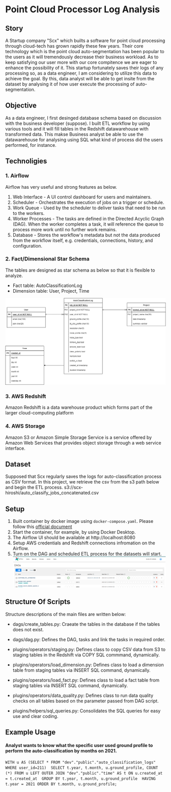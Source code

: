# Point Cloud Processor Log Analysis

## Story
A Startup company "Scx" which builts a software for point cloud processing through cloud-tech has grown rapidly these few years. Their core technology which is the point cloud auto-segmentation has been popular to the users as it will tremendously decrease their business workload. As to keep satisfying our user more with our core compitence we are eager to enhance the possibility of it. This startup fortunately saves their logs of any processing so, as a data engineer, I am considering to utilize this data to achieve the goal. By this, data analyst will be able to get insite from the dataset by analysing it of how user execute the processing of auto-segmentation. 

## Objective
As a data engineer, I first desinged database schema based on discussion with the business developer (suppose). I built ETL workflow by using various tools and it will fill tables in the Redshift datawarehouse with transformed data. This makse Business analyst be able to use the datawarehouse for analysing using SQL what kind of process did the users performed, for instance.


## Technoligies

### 1. Airflow
Airflow has very useful and strong features as below.

1. Web Interface - A UI control dashboard for users and maintainers.
2. Scheduler - Orchestrates the execution of jobs on a trigger or schedule.
3. Work Queue - Used by the scheduler to deliver tasks that need to be run to the workers.
4. Worker Processes - The tasks are defined in the Directed Acyclic Graph (DAG). When the worker completes a task, it will reference the queue to process more work until no further work remains.
5. Database - Stores the workflow's metadata but not the data produced from the workflow itself, e.g. credentials, connections, history, and configuration.

### 2. Fact/Dimensional Star Schema
 The tables are designed as star schema as below so that it is flexible to analyze.

* Fact table: AutoClassificationLog
* Dimension table: User, Project, Time

![FactDimensionTable](./schema.png)

### 3. AWS Redshift
Amazon Redshift is a data warehouse product which forms part of the larger cloud-computing platform

### 4. AWS Storage
Amazon S3 or Amazon Simple Storage Service is a service offered by Amazon Web Services that provides object storage through a web service interface. 


## Dataset
Supposed that Scx regularly saves the logs for auto-classification process as CSV format. In this project, we retrieve the csv from the s3 path below and begin the ETL process. 
s3://scx-hiroshi/auto_classify_jobs_concatenated.csv

## Setup
1. Built container by docker image using `docker-compose.yaml`. Please follow this [official document](https://airflow.apache.org/docs/apache-airflow/stable/start/docker.html)
2. Start the container, for example, by using Docker Desktop.
3. The Airflow UI should be available at http://localhost:8080
4. Setup AWS credentials and Redshift connections infromation on the Airflow.
5. Turn on the DAG and scheduled ETL process for the datasets will start.
![airflowui](./airflowUI.png)

## Structure Of Scripts

Structure descriptions of the main files are written below:

- dags/create_tables.py: Craeate the tables in the database if the tables does not exist.

- dags/dag.py: Defines the DAG, tasks and link the tasks in required order.

- plugins/operators/staging.py: Defines class to copy CSV data from S3 to staging tables in the Redshift via COPY SQL commmand, dynamically.

- plugins/operators/load_dimension.py: Defines class to load a dimension table from staging tables via INSERT SQL command, dynamically.

- plugins/operators/load_fact.py: Defines class to load a fact table from staging tables via INSERT SQL command, dynamically.

- plugins/operators/data_quality.py: Defines class to run data quality checks on all tables based on the parameter passed from DAG script.

- plugins/helpers/sql_queries.py: Consolidates the SQL queries for easy use and clear coding.


## Example Usage

#### Analyst wants to know what the specific user used ground profile to perform the auto-classification by months on 2021.


` WITH u AS (SELECT * FROM "dev"."public"."auto_classification_logs" 
WHERE user_id=211) 
SELECT t.year, t.month, u.ground_profile, COUNT (*)
FROM u
LEFT OUTER JOIN "dev"."public"."time" AS t ON u.created_at = t.created_at 
GROUP BY t.year, t.month, u.ground_profile  HAVING t.year = 2021 ORDER BY t.month, u.ground_profile; `
